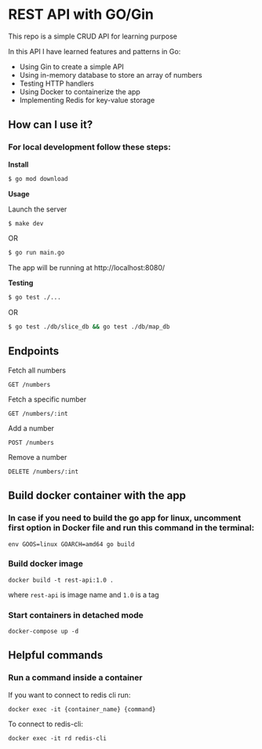 # REST API with GO/Gin

This repo is a simple CRUD API for learning purpose

In this API I have learned features and patterns in Go:

- Using Gin to create a simple API
- Using in-memory database to store an array of numbers 
- Testing HTTP handlers
- Using Docker to containerize the app
- Implementing Redis for key-value storage

## How can I use it?

### For local development follow these steps:

**Install**

```sh
$ go mod download
```

**Usage**

Launch the server

```sh
$ make dev
```

OR

```sh
$ go run main.go
```

The app will be running at http://localhost:8080/

**Testing**

```sh
$ go test ./...
```

OR

```sh
$ go test ./db/slice_db && go test ./db/map_db
```

## Endpoints

Fetch all numbers

```
GET /numbers
```

Fetch a specific number

```
GET /numbers/:int
```

Add a number

```
POST /numbers
```

Remove a number

```
DELETE /numbers/:int
```


## Build docker container with the app

### In case if you need to build the go app for linux, uncomment first option in Docker file and run this command in the terminal:
`env GOOS=linux GOARCH=amd64 go build`

### Build docker image
`docker build -t rest-api:1.0 .`

where `rest-api` is image name and `1.0` is a tag

### Start containers in detached mode
`docker-compose up -d`

## Helpful commands 

### Run a command inside a container
If you want to connect to redis cli run:

`docker exec -it {container_name} {command}`

To connect to redis-cli:

`docker exec -it rd redis-cli` 
